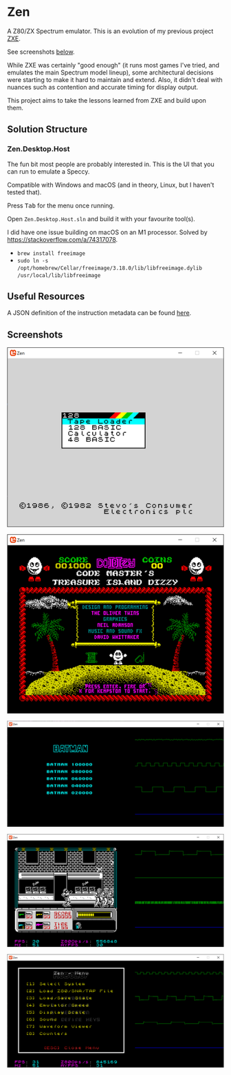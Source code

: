 # Zen

A Z80/ZX Spectrum emulator. This is an evolution of my previous project <a href="https://github.com/stevehjohn/ZXE">ZXE</a>.

See screenshots <a href="#screenshots">below</a>.

While ZXE was certainly "good enough" (it runs most games I've tried, and emulates the main Spectrum model lineup), some architectural
decisions were starting to make it hard to maintain and extend. Also, it didn't deal with nuances such as contention and accurate timing
for display output.

This project aims to take the lessons learned from ZXE and build upon them.

## Solution Structure

### Zen.Desktop.Host

The fun bit most people are probably interested in. This is the UI that you can run to emulate a Speccy.

Compatible with Windows and macOS (and in theory, Linux, but I haven't tested that).

Press <kbd>Tab</kbd> for the menu once running.

Open `Zen.Desktop.Host.sln` and build it with your favourite tool(s).

I did have one issue building on macOS on an M1 processor. Solved by https://stackoverflow.com/a/74317078.

- `brew install freeimage`
- `sudo ln -s /opt/homebrew/Cellar/freeimage/3.18.0/lib/libfreeimage.dylib /usr/local/lib/libfreeimage`

<a id="Screenshots" />

## Useful Resources

A JSON definition of the instruction metadata can be found <a href="https://github.com/stevehjohn/Zen/blob/master/Documentation/Instructions.json">here</a>.

## Screenshots

![128 Boot Screen](Images/128-boot.png)

![Treasure Island Dizzy](Images/dizzy.png)

![Batman with Waveform Visualiser](Images/batman-waveform.png)

![Robocop with Waveform Visualiser](Images/robocop.png)

![Robocop with System Menu](Images/robocop-menu.png)

